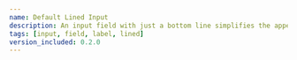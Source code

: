 ```yaml
---
name: Default Lined Input
description: An input field with just a bottom line simplifies the appearance by removing side and top borders. It looks clean and modern, focusing on clarity and ease of use while fitting well with minimalist design styles.
tags: [input, field, label, lined]
version_included: 0.2.0
---
```

